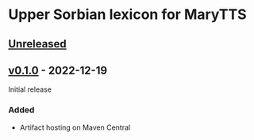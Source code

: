 Upper Sorbian lexicon for MaryTTS
=================================

[Unreleased]
------------

[v0.1.0] - 2022-12-19
---------------------

Initial release

### Added

- Artifact hosting on Maven Central

[Unreleased]: https://github.com/marytts/marytts-lexicon-hsb/tree/master
[v0.1.0]: https://github.com/marytts/marytts-lexicon-hsb/releases/tag/v0.1.0
